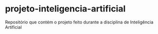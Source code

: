 # projeto-inteligencia-artificial
Repositório que contém o projeto feito durante a disciplina de Inteligência Artificial
